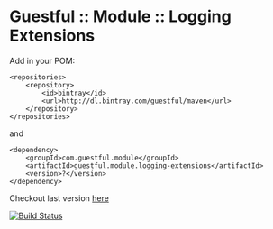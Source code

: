 Guestful :: Module :: Logging Extensions
========================================

Add in your POM:

```
<repositories>
    <repository>
        <id>bintray</id>
        <url>http://dl.bintray.com/guestful/maven</url>
    </repository>
</repositories>
```

and

```
<dependency>
    <groupId>com.guestful.module</groupId>
    <artifactId>guestful.module.logging-extensions</artifactId>
    <version>?</version>
</dependency>
```

Checkout last version [here](https://bintray.com/guestful/maven/guestful.module.logging-extensions/view)

[![Build Status](https://drone.io/github.com/guestful/module.logging-extensions/status.png)](https://drone.io/github.com/guestful/module.logging-extensions/latest)

